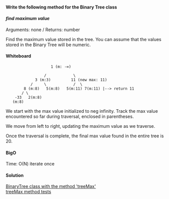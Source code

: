 #### Write the following method for the Binary Tree class   
#### _find maximum value_

Arguments: none / Returns: number

Find the maximum value stored in the tree. You can assume that the values stored in the Binary Tree will be numeric.
#### Whiteboard
                        1 (m: -∞)

                     /            \
                 3 (m:3)         11 (new max: 11)
               /     \            /  \
            8 (m:8)   5(m:8)   5(m:11) 7(m:11) |--> return 11
           / \   
        -33   2(m:8)
       (m:8)




We start with the max value initialized to neg infinity.
Track the max value encountered so far during traversal, enclosed in parentheses.


We move from left to right, updating the maximum value as we traverse.


Once the traversal is complete, the final max value found in the entire tree is 20.

#### BigO
Time: O(N) iterate once

#### Solution
[BinaryTree class with the method 'treeMax'](..%2F..%2Ftree%2FBinaryTree.js)  
[treeMax method tests](..%2F..%2Ftree%2F__tests__%2FtreeMax%20tests.js)

[//]: # (cc16)